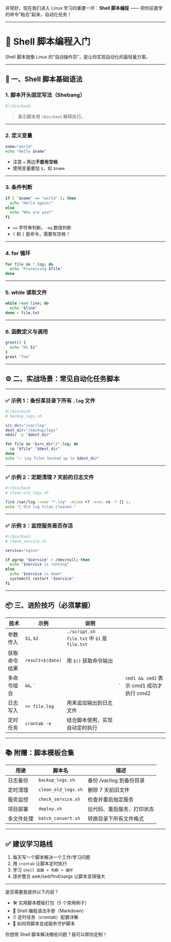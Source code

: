非常好，现在我们进入 Linux 学习的重要一环：**Shell 脚本编程** —— 把你前面学的命令“粘合”起来，自动化任务！

---

# 🧪 Shell 脚本编程入门

Shell 脚本就像 Linux 的“自动操作员”，是让你实现自动化的最轻量方案。

---

## 📌 一、Shell 脚本基础语法

### 1. 脚本开头固定写法（Shebang）

```bash
#!/bin/bash
```

> 表示脚本用 `/bin/bash` 解释执行。

---

### 2. 定义变量

```bash
name="world"
echo "Hello $name"
```

* 注意 `=` 两边**不能有空格**
* 使用变量要加 `$`，如 `$name`

---

### 3. 条件判断

```bash
if [ "$name" == "world" ]; then
  echo "Hello again!"
else
  echo "Who are you?"
fi
```

* `==` 字符串判断，`-eq` 数值判断
* `[` 和 `]` 是命令，需要有空格！

---

### 4. for 循环

```bash
for file in *.log; do
  echo "Processing $file"
done
```

---

### 5. while 读取文件

```bash
while read line; do
  echo "$line"
done < file.txt
```

---

### 6. 函数定义与调用

```bash
greet() {
  echo "Hi $1"
}
greet "Tom"
```

---

## ⚙️ 二、实战场景：常见自动化任务脚本

---

### ✅ 示例 1：备份某目录下所有 `.log` 文件

```bash
#!/bin/bash
# backup_logs.sh

src_dir="/var/log"
dest_dir="/backup/logs"
mkdir -p "$dest_dir"

for file in "$src_dir"/*.log; do
  cp "$file" "$dest_dir"
done
echo "✅ Log files backed up to $dest_dir"
```

---

### ✅ 示例 2：定期清理 7 天前的日志文件

```bash
#!/bin/bash
# clean_old_logs.sh

find /var/log -name "*.log" -mtime +7 -exec rm -f {} \;
echo "🧹 Old log files cleaned."
```

---

### ✅ 示例 3：监控服务是否存活

```bash
#!/bin/bash
# check_service.sh

service="nginx"

if pgrep "$service" > /dev/null; then
  echo "$service is running"
else
  echo "$service is down"
  systemctl restart "$service"
fi
```

---

## 📦 三、进阶技巧（必须掌握）

| 技术     | 示例               | 说明                                         |    |                                   |
| ------ | ---------------- | ------------------------------------------ | -- | --------------------------------- |
| 参数传入   | `$1`, `$2`       | `./script.sh file.txt` 中 `$1` 是 `file.txt` |    |                                   |
| 获取命令结果 | `result=$(date)` | 用 `$()` 获取命令输出                             |    |                                   |
| 多命令组合  | `&&`, \`         |                                            | \` | `cmd1 && cmd2` 表示 cmd1 成功才执行 cmd2 |
| 日志写入   | `>> file.log`    | 用来追加输出到日志文件                                |    |                                   |
| 定时任务   | `crontab -e`     | 结合脚本使用，实现自动定时执行                            |    |                                   |

---

## 📚 附赠：脚本模板合集

| 用途    | 脚本名                 | 描述                |
| ----- | ------------------- | ----------------- |
| 日志备份  | `backup_logs.sh`    | 备份 /var/log 到备份目录 |
| 定时清理  | `clean_old_logs.sh` | 删除 7 天前旧文件        |
| 服务监控  | `check_service.sh`  | 检查并重启指定服务         |
| 项目部署  | `deploy.sh`         | 拉代码、重启服务、打印状态     |
| 多文件处理 | `batch_convert.sh`  | 转换目录下所有文件格式       |

---

## ✅ 建议学习路线

1. 每天写一个脚本解决一个工作/学习问题
2. 用 `crontab` 让脚本定时执行
3. 学习 `shell 函数 + 判断 + 循环`
4. 逐步整合 awk/sed/find/xargs 让脚本变得强大

---

是否需要我提供以下内容？

* 🛠 实用脚本模板打包（5 个常用例子）
* 📘 Shell 编程语法手册（Markdown）
* ⏰ 定时任务（crontab）配置详解
* 🚀 如何将脚本变成服务守护脚本

你想用 Shell 脚本解决哪些问题？我可以帮你定制！
